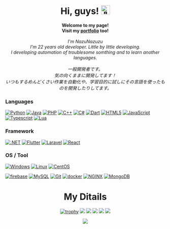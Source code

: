 <h1 align="center">Hi, guys! <img src="https://github.com/wervlad/wervlad/assets/24524555/766d336d-b87d-44ba-807c-c51de2bc6b4d" width="28px" alt="👋"></h1>

<p align="center">
    <b>Welcome to my page!</b><br>
  <b>Visit my <a href="https://nazunazuzu.github.io/portfolio/">portfolio</a> too!</b><br>
  <br>
    <i>
        I'm NazuNazuzu<br>
        I'm 22 years old developer. Little by little developing.<br>
        I developing automation of troublesome somthing and to learn another languages.
    </i><br/><br/>
    <i>
    一般開発者です。<br/>
    気の向くままに開発してます！<br/>
    いつもするめんどくさい作業を自動化や、学習目的に試しにその言語を使ったものを開発したりしてます。
    </i>
</p>

### Languages

[![Python](https://img.shields.io/badge/python-black?style=for-the-badge&logo=python)](https://github.com/NazuNazuzu?tab=repositories&q=&type=&language=python)
[![Java](https://img.shields.io/badge/java-black?style=for-the-badge&logo=openjdk)](https://github.com/NazuNazuzu?tab=repositories&q=&type=&language=java)
[![PHP](https://img.shields.io/badge/php-black?style=for-the-badge&logo=php)](https://github.com/NazuNazuzu?tab=repositories&q=&type=&language=php)
[![C++](https://img.shields.io/badge/c++-black?style=for-the-badge&logo=cplusplus)](https://github.com/NazuNazuzu?tab=repositories&q=&type=&language=C%2B%2B)
[![C#](https://img.shields.io/badge/c＃-black?style=for-the-badge&logo=csharp)](https://github.com/NazuNazuzu?tab=repositories&q=&type=&language=csharp)
[![Dart](https://img.shields.io/badge/dart-black?style=for-the-badge&logo=dart)](https://github.com/NazuNazuzu?tab=repositories&q=&type=&language=dart)
[![HTML5](https://img.shields.io/badge/html5-black?style=for-the-badge&logo=html5)](https://github.com/NazuNazuzu?tab=repositories&q=&type=&language=html)
[![JavaScript](https://img.shields.io/badge/javascript-black?style=for-the-badge&logo=javascript)](https://github.com/NazuNazuzu?tab=repositories&q=&type=&language=javascript)
[![Typescript](https://img.shields.io/badge/typescript-black?style=for-the-badge&logo=typescipt)](https://github.com/NazuNazuzu?tab=repositories&q=&type=&language=typescript)
[![Lua](https://img.shields.io/badge/lua-black?style=for-the-badge&logo=lua)](https://github.com/NazuNazuzu?tab=repositories&q=&type=&language=lua)

### Framework

[![.NET](https://img.shields.io/badge/.net-black?style=for-the-badge&logo=dotnet)](https://github.com/NazuNazuzu)
[![Flutter](https://img.shields.io/badge/flutter-black?style=for-the-badge&logo=flutter)](https://github.com/NazuNazuzu)
[![Laravel](https://img.shields.io/badge/laravel-black?style=for-the-badge&logo=laravel)](https://github.com/NazuNazuzu)
[![React](https://img.shields.io/badge/react-black?style=for-the-badge&logo=react)](https://github.com/NazuNazuzu)

### OS / Tool

[![Windows](https://img.shields.io/badge/windows-black?style=for-the-badge&logo=windows)](https://github.com/NazuNazuzu)
[![Linux](https://img.shields.io/badge/linux-black?style=for-the-badge&logo=linux)](https://github.com/NazuNazuzu)
[![CentOS](https://img.shields.io/badge/centos-black?style=for-the-badge&logo=centos)](https://github.com/NazuNazuzu)

[![firebase](https://img.shields.io/badge/firebase-black?style=for-the-badge&logo=firebase)](https://github.com/NazuNazuzu)
[![MySQL](https://img.shields.io/badge/mysql-black?style=for-the-badge&logo=mysql)](https://github.com/NazuNazuzu)
[![Git](https://img.shields.io/badge/git-black?style=for-the-badge&logo=git)](https://github.com/NazuNazuzu)
[![docker](https://img.shields.io/badge/docker-black?style=for-the-badge&logo=docker)](https://github.com/NazuNazuzu)
[![NGINX](https://img.shields.io/badge/nginx-black?style=for-the-badge&logo=nginx)](https://github.com/NazuNazuzu)
[![MongoDB](https://img.shields.io/badge/mongodb-black?style=for-the-badge&logo=mongodb)](https://github.com/NazuNazuzu)

<h1 align="center">My Ditails</h1>

<div align="center"> 
    
[![trophy](https://github-profile-trophy.vercel.app/?username=NazuNazuzu&theme=dracula&row=2&column=5)](https://github.com/NazuNazuzu/github-profile-trophy)
![](http://github-profile-summary-cards.vercel.app/api/cards/profile-details?username=NazuNazuzu&theme=prussian)
![](http://github-profile-summary-cards.vercel.app/api/cards/repos-per-language?username=NazuNazuzu&theme=prussian)
![](http://github-profile-summary-cards.vercel.app/api/cards/most-commit-language?username=NazuNazuzu&theme=prussian&hide=Lua)
![](http://github-profile-summary-cards.vercel.app/api/cards/stats?username=NazuNazuzu&theme=prussian)
![](http://github-profile-summary-cards.vercel.app/api/cards/productive-time?username=NazuNazuzu&theme=prussian&utcOffset=8)
</div>

<p align="center">
  <a href="https://github.com/Himabitoo">
    <img src="https://komarev.com/ghpvc/?username=Himabitoo&color=blue&style=flat)" />
  </a>
</p>
